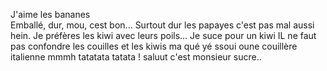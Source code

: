J'aime les bananes  
Emballé, dur, mou, cest bon...
Surtout dur
les papayes c'est pas mal aussi hein.
Je préfères les kiwi avec leurs poils...
Je suce pour un kiwi
IL ne faut pas confondre les couilles et les kiwis
ma qué yé ssoui oune couillère italienne mmmh tatatata tatata !
saluut c'est monsieur sucre..
